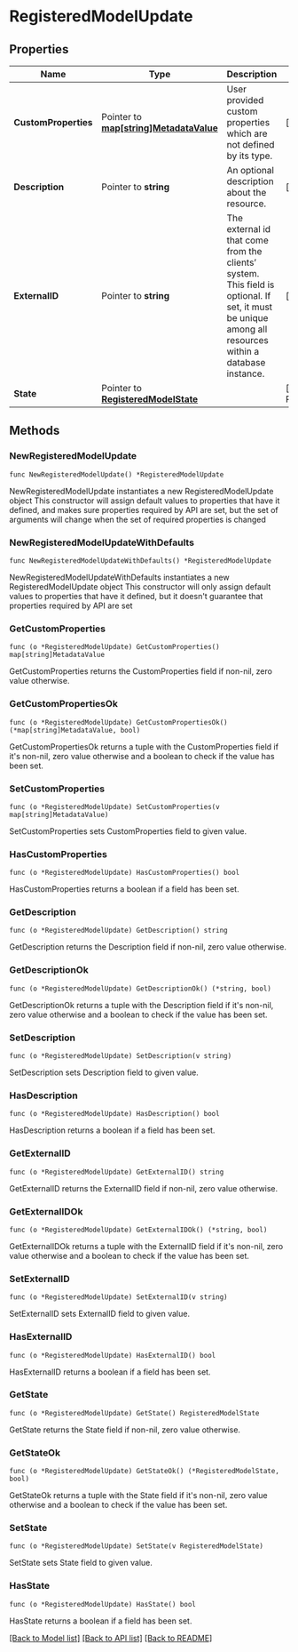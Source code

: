 # RegisteredModelUpdate

## Properties

Name | Type | Description | Notes
------------ | ------------- | ------------- | -------------
**CustomProperties** | Pointer to [**map[string]MetadataValue**](MetadataValue.md) | User provided custom properties which are not defined by its type. | [optional] 
**Description** | Pointer to **string** | An optional description about the resource. | [optional] 
**ExternalID** | Pointer to **string** | The external id that come from the clients’ system. This field is optional. If set, it must be unique among all resources within a database instance. | [optional] 
**State** | Pointer to [**RegisteredModelState**](RegisteredModelState.md) |  | [optional] [default to REGISTEREDMODELSTATE_LIVE]

## Methods

### NewRegisteredModelUpdate

`func NewRegisteredModelUpdate() *RegisteredModelUpdate`

NewRegisteredModelUpdate instantiates a new RegisteredModelUpdate object
This constructor will assign default values to properties that have it defined,
and makes sure properties required by API are set, but the set of arguments
will change when the set of required properties is changed

### NewRegisteredModelUpdateWithDefaults

`func NewRegisteredModelUpdateWithDefaults() *RegisteredModelUpdate`

NewRegisteredModelUpdateWithDefaults instantiates a new RegisteredModelUpdate object
This constructor will only assign default values to properties that have it defined,
but it doesn't guarantee that properties required by API are set

### GetCustomProperties

`func (o *RegisteredModelUpdate) GetCustomProperties() map[string]MetadataValue`

GetCustomProperties returns the CustomProperties field if non-nil, zero value otherwise.

### GetCustomPropertiesOk

`func (o *RegisteredModelUpdate) GetCustomPropertiesOk() (*map[string]MetadataValue, bool)`

GetCustomPropertiesOk returns a tuple with the CustomProperties field if it's non-nil, zero value otherwise
and a boolean to check if the value has been set.

### SetCustomProperties

`func (o *RegisteredModelUpdate) SetCustomProperties(v map[string]MetadataValue)`

SetCustomProperties sets CustomProperties field to given value.

### HasCustomProperties

`func (o *RegisteredModelUpdate) HasCustomProperties() bool`

HasCustomProperties returns a boolean if a field has been set.

### GetDescription

`func (o *RegisteredModelUpdate) GetDescription() string`

GetDescription returns the Description field if non-nil, zero value otherwise.

### GetDescriptionOk

`func (o *RegisteredModelUpdate) GetDescriptionOk() (*string, bool)`

GetDescriptionOk returns a tuple with the Description field if it's non-nil, zero value otherwise
and a boolean to check if the value has been set.

### SetDescription

`func (o *RegisteredModelUpdate) SetDescription(v string)`

SetDescription sets Description field to given value.

### HasDescription

`func (o *RegisteredModelUpdate) HasDescription() bool`

HasDescription returns a boolean if a field has been set.

### GetExternalID

`func (o *RegisteredModelUpdate) GetExternalID() string`

GetExternalID returns the ExternalID field if non-nil, zero value otherwise.

### GetExternalIDOk

`func (o *RegisteredModelUpdate) GetExternalIDOk() (*string, bool)`

GetExternalIDOk returns a tuple with the ExternalID field if it's non-nil, zero value otherwise
and a boolean to check if the value has been set.

### SetExternalID

`func (o *RegisteredModelUpdate) SetExternalID(v string)`

SetExternalID sets ExternalID field to given value.

### HasExternalID

`func (o *RegisteredModelUpdate) HasExternalID() bool`

HasExternalID returns a boolean if a field has been set.

### GetState

`func (o *RegisteredModelUpdate) GetState() RegisteredModelState`

GetState returns the State field if non-nil, zero value otherwise.

### GetStateOk

`func (o *RegisteredModelUpdate) GetStateOk() (*RegisteredModelState, bool)`

GetStateOk returns a tuple with the State field if it's non-nil, zero value otherwise
and a boolean to check if the value has been set.

### SetState

`func (o *RegisteredModelUpdate) SetState(v RegisteredModelState)`

SetState sets State field to given value.

### HasState

`func (o *RegisteredModelUpdate) HasState() bool`

HasState returns a boolean if a field has been set.


[[Back to Model list]](../README.md#documentation-for-models) [[Back to API list]](../README.md#documentation-for-api-endpoints) [[Back to README]](../README.md)


